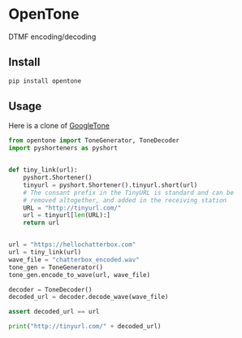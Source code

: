 # OpenTone

DTMF encoding/decoding


## Install

```bash
pip install opentone
```

## Usage

Here is a clone of [GoogleTone](https://chrome.google.com/webstore/detail/google-tone/nnckehldicaciogcbchegobnafnjkcne?hl=en)

```python
from opentone import ToneGenerator, ToneDecoder
import pyshorteners as pyshort


def tiny_link(url):
    pyshort.Shortener()
    tinyurl = pyshort.Shortener().tinyurl.short(url)
    # The consant prefix in the TinyURL is standard and can be
    # removed altogether, and added in the receiving station
    URL = "http://tinyurl.com/"
    url = tinyurl[len(URL):]
    return url


url = "https://hellochatterbox.com"
url = tiny_link(url)
wave_file = "chatterbox_encoded.wav"
tone_gen = ToneGenerator()
tone_gen.encode_to_wave(url, wave_file)

decoder = ToneDecoder()
decoded_url = decoder.decode_wave(wave_file)

assert decoded_url == url

print("http://tinyurl.com/" + decoded_url)
```